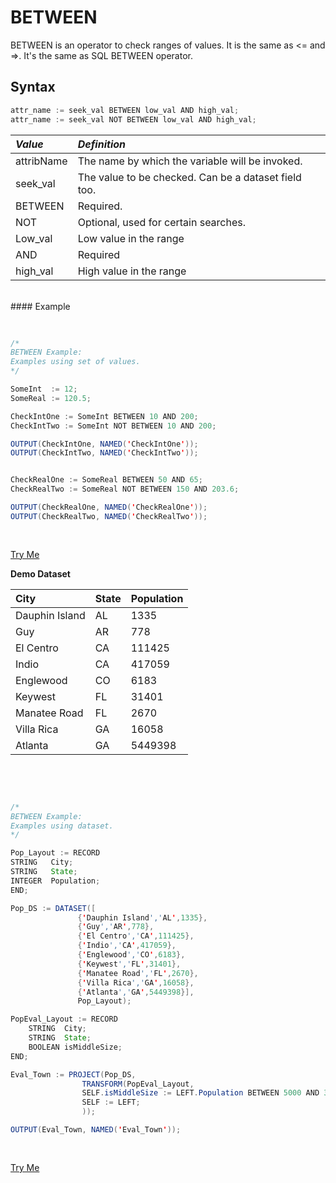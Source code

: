 # BETWEEN

BETWEEN is an operator to check ranges of values. It is the same as <= and =>. It's the same as SQL BETWEEN operator. 

## Syntax

```java
attr_name := seek_val BETWEEN low_val AND high_val;
attr_name := seek_val NOT BETWEEN low_val AND high_val;
```
|*Value*|*Definition*|
|:------|:---------|
attribName | The name by which the variable will be invoked.
seek_val  | The value to be checked. Can be a dataset field too.
BETWEEN | Required.
NOT|Optional, used for certain searches.
Low_val|Low value in the range
AND|Required
high_val|High value in the range


<br>
#### Example

<br>
<pre id = 'BetweenExp_1'>

```java
/*
BETWEEN Example:
Examples using set of values.
*/

SomeInt  := 12;
SomeReal := 120.5;

CheckIntOne := SomeInt BETWEEN 10 AND 200;
CheckIntTwo := SomeInt NOT BETWEEN 10 AND 200;

OUTPUT(CheckIntOne, NAMED('CheckIntOne'));
OUTPUT(CheckIntTwo, NAMED('CheckIntTwo'));


CheckRealOne := SomeReal BETWEEN 50 AND 65;
CheckRealTwo := SomeReal NOT BETWEEN 150 AND 203.6;

OUTPUT(CheckRealOne, NAMED('CheckRealOne'));
OUTPUT(CheckRealTwo, NAMED('CheckRealTwo'));

```
</pre>
<a class="trybutton" href="javascript:OpenECLEditor(['BetweenExp_1'])"> Try Me </a>

**Demo Dataset**

|City|State|Population|
|:----|:---|:---|
Dauphin Island |AL|1335
Guy|AR|778
El Centro|CA|111425
Indio|CA|417059
Englewood|CO|6183
Keywest|FL|31401
Manatee Road|FL|2670
Villa Rica|GA|16058
Atlanta|GA|5449398

<br>
<pre id = 'BetweenExp_2'>

```java
/*
BETWEEN Example:
Examples using dataset.
*/

Pop_Layout := RECORD
STRING   City;
STRING   State;
INTEGER  Population;
END;

Pop_DS := DATASET([
               {'Dauphin Island','AL',1335},
               {'Guy','AR',778},
               {'El Centro','CA',111425},
               {'Indio','CA',417059},
               {'Englewood','CO',6183},
               {'Keywest','FL',31401},
               {'Manatee Road','FL',2670},
               {'Villa Rica','GA',16058},
               {'Atlanta','GA',5449398}],
               Pop_Layout);

PopEval_Layout := RECORD
    STRING  City;
    STRING  State;
    BOOLEAN isMiddleSize;
END;

Eval_Town := PROJECT(Pop_DS,
                TRANSFORM(PopEval_Layout,
                SELF.isMiddleSize := LEFT.Population BETWEEN 5000 AND 30000;
                SELF := LEFT;
                ));

OUTPUT(Eval_Town, NAMED('Eval_Town'));

```
</pre>
<a class="trybutton" href="javascript:OpenECLEditor(['BetweenExp_2'])"> Try Me </a>
